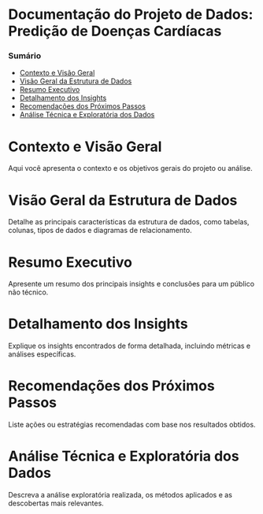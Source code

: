 # Documentação do Projeto de Dados: Predição de Doenças Cardíacas
### Sumário
- [Contexto e Visão Geral](#contexto-e-visão-geral)
- [Visão Geral da Estrutura de Dados](#visão-geral-da-estrutura-de-dados)
- [Resumo Executivo](#resumo-executivo)
- [Detalhamento dos Insights](#detalhamento-dos-insights)
- [Recomendações dos Próximos Passos](#recomendações-dos-próximos-passos)
- [Análise Técnica e Exploratória dos Dados](#análise-técnica-e-exploratória-dos-dados)

# Contexto e Visão Geral
Aqui você apresenta o contexto e os objetivos gerais do projeto ou análise.

# Visão Geral da Estrutura de Dados
Detalhe as principais características da estrutura de dados, como tabelas, colunas, tipos de dados e diagramas de relacionamento.

# Resumo Executivo
Apresente um resumo dos principais insights e conclusões para um público não técnico.

# Detalhamento dos Insights
Explique os insights encontrados de forma detalhada, incluindo métricas e análises específicas.

# Recomendações dos Próximos Passos
Liste ações ou estratégias recomendadas com base nos resultados obtidos.

# Análise Técnica e Exploratória dos Dados
Descreva a análise exploratória realizada, os métodos aplicados e as descobertas mais relevantes.
